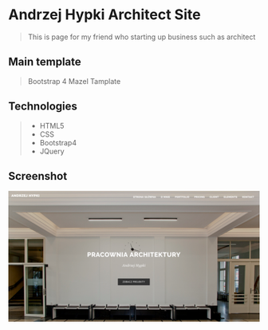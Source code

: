 # Andrzej Hypki Architect Site
> This is page for my friend who starting up business such as architect

## Main template

> Bootstrap 4 Mazel Tamplate

## Technologies
> - HTML5
> - CSS
> - Bootstrap4
> - JQuery

## Screenshot

![Architect Screenshot](andrzejhypki-screenshot.png?raw=true "Andrzej Hypki Architect Site")
